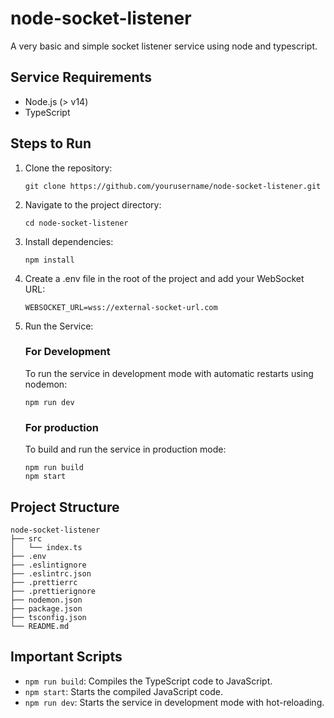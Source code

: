 # node-socket-listener

A very basic and simple socket listener service using node and typescript.

## Service Requirements

- Node.js (> v14)
- TypeScript

## Steps to Run

1. Clone the repository:
   ```
   git clone https://github.com/yourusername/node-socket-listener.git
   ```
2. Navigate to the project directory:
   ```
   cd node-socket-listener
   ```
3. Install dependencies:
   ```
   npm install
   ```
4. Create a .env file in the root of the project and add your WebSocket URL:
   ```
   WEBSOCKET_URL=wss://external-socket-url.com
   ```
5. Run the Service:
   ### For Development
   To run the service in development mode with automatic restarts using nodemon:
   ```
   npm run dev
   ```
   ### For production
   To build and run the service in production mode:
   ```
   npm run build
   npm start
   ```

## Project Structure

```
node-socket-listener
├── src
│   └── index.ts
├── .env
├── .eslintignore
├── .eslintrc.json
├── .prettierrc
├── .prettierignore
├── nodemon.json
├── package.json
├── tsconfig.json
└── README.md
```

## Important Scripts

- `npm run build`: Compiles the TypeScript code to JavaScript.
- `npm start`: Starts the compiled JavaScript code.
- `npm run dev`: Starts the service in development mode with hot-reloading.
